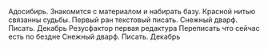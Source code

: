 Адосибирь. Знакомится с материалом и набирать базу.
Красной нитью связанны судьбы. Первый ран текстовый писать.
Снежный дварф. Писать. Декабрь
Резусфактор первая редактура
Переписать что сейчас есть по бездне
Снежный дварф. Писать. Декабрь